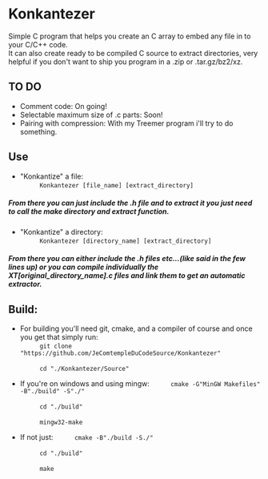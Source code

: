# Konkantezer
Simple C program that helps you create an C array to embed any file in to your C/C++ code. \
It can also create ready to be compiled C source to extract directories, very helpful if you don't want to ship you program in a .zip or .tar.gz/bz2/xz. 

## TO DO
* Comment code: On going! 
* Selectable maximum size of .c parts: Soon! 
* Pairing with compression: With my Treemer program i'll try to do something. 

## Use 
* "Konkantize" a file: \
&nbsp;&nbsp;&nbsp;&nbsp;&nbsp;&nbsp;&nbsp;&nbsp;```
Konkantezer [file_name] [extract_directory]```

##### From there you can just include the .h file and to extract it you just need to call the make directory and extract function.

* "Konkantize" a directory: \
&nbsp;&nbsp;&nbsp;&nbsp;&nbsp;&nbsp;&nbsp;&nbsp;```
Konkantezer [directory_name] [extract_directory]```

##### From there you can either include the .h files etc...(like said in the few lines up) or you can compile individually the XT[original_directory_name].c files and link them to get an automatic extractor.

## Build:
* For building you'll need git, cmake, and a compiler of course and once you get that simply run:\
    &nbsp;&nbsp;&nbsp;&nbsp;&nbsp;&nbsp;&nbsp;&nbsp;```
    git clone "https://github.com/JeComtempleDuCodeSource/Konkantezer"```

    &nbsp;&nbsp;&nbsp;&nbsp;&nbsp;&nbsp;&nbsp;&nbsp;```
    cd "./Konkantezer/Source"```

* If you're on windows and using mingw: 
    &nbsp;&nbsp;&nbsp;&nbsp;&nbsp;&nbsp;&nbsp;&nbsp;```
    cmake -G"MinGW Makefiles" -B"./build" -S"./"``` 

    &nbsp;&nbsp;&nbsp;&nbsp;&nbsp;&nbsp;&nbsp;&nbsp;```
    cd "./build"``` 

    &nbsp;&nbsp;&nbsp;&nbsp;&nbsp;&nbsp;&nbsp;&nbsp;```
    mingw32-make``` 

* If not just: 
    &nbsp;&nbsp;&nbsp;&nbsp;&nbsp;&nbsp;&nbsp;&nbsp;```
    cmake -B"./build -S./"``` 

    &nbsp;&nbsp;&nbsp;&nbsp;&nbsp;&nbsp;&nbsp;&nbsp;```
    cd "./build"``` 

    &nbsp;&nbsp;&nbsp;&nbsp;&nbsp;&nbsp;&nbsp;&nbsp;```
    make``` 

